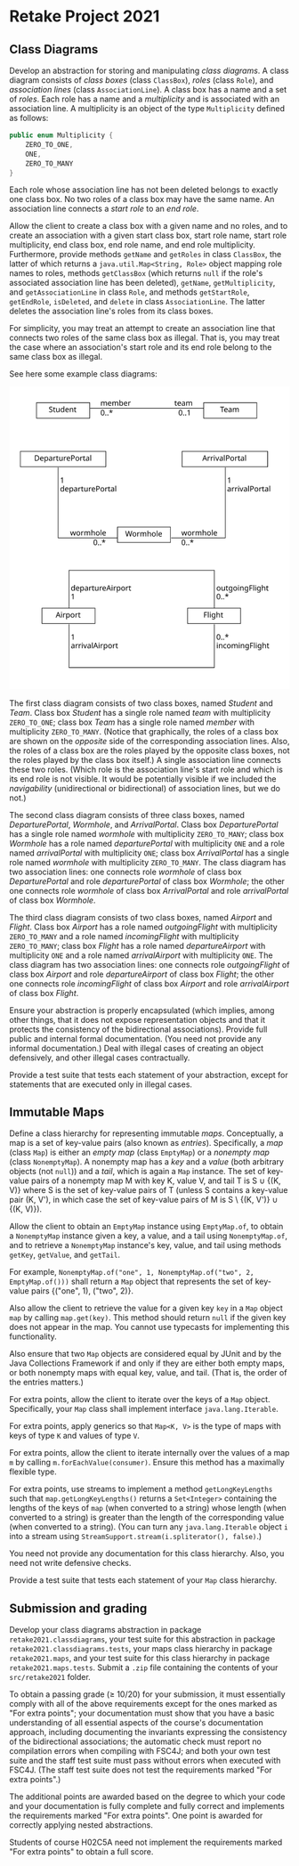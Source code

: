 # Retake Project 2021

## Class Diagrams

Develop an abstraction for storing and manipulating *class diagrams*. A class
diagram consists of *class boxes* (class `ClassBox`), *roles* (class `Role`), and *association lines* (class `AssociationLine`). A class
box has a name and a set of *roles*. Each role has a name and a *multiplicity*
and is associated with an association line. A multiplicity is an object of
the type `Multiplicity` defined as follows:
```java
public enum Multiplicity {
    ZERO_TO_ONE,
    ONE,
    ZERO_TO_MANY
}
```
Each role whose association line has not been deleted belongs to exactly one
class box. No two roles of a class box may have the same name.
An association line
connects a *start role* to an *end role*.

Allow the client to create a class box with a given name and no roles, and to create an association with a given start class box, start role name, start role multiplicity, end class box, end role name, and end role multiplicity. Furthermore, provide methods `getName` and `getRoles` in class `ClassBox`, the latter of which returns a `java.util.Map<String, Role>` object mapping role names to roles, methods `getClassBox` (which returns `null` if the role's associated association line has been deleted), `getName`, `getMultiplicity`, and `getAssociationLine` in class `Role`, and methods `getStartRole`, `getEndRole`, `isDeleted`, and `delete` in class `AssociationLine`. The latter deletes the association line's roles from its class boxes.

For simplicity, you may treat an attempt to create an association line that connects two roles of the same class box as illegal. That is, you may treat the case where an association's start role and its end role belong to the same class box as illegal.

See here some example class diagrams:

![Some example class diagrams](classDiagrams.svg)

The first class diagram consists of two class boxes, named *Student* and *Team*. Class box *Student* has a single role named *team* with multiplicity `ZERO_TO_ONE`; class box *Team* has a single role named *member* with multiplicity `ZERO_TO_MANY`. (Notice that graphically, the roles of a class box are shown on the *opposite* side of the corresponding association lines. Also, the roles of a class box are the roles played by the opposite class boxes, not the roles played by the class box itself.) A single association line connects these two roles. (Which role is the association line's start role and which is its end role is not visible. It would be potentially visible if we included the *navigability* (unidirectional or bidirectional) of association lines, but we do not.)

The second class diagram consists of three class boxes, named *DeparturePortal*, *Wormhole*, and *ArrivalPortal*. Class box *DeparturePortal* has a single role named *wormhole* with multiplicity `ZERO_TO_MANY`; class box *Wormhole* has a role named *departurePortal* with multiplicity `ONE` and a role named *arrivalPortal* with multiplicity `ONE`; class box *ArrivalPortal* has a single role named *wormhole* with multiplicity `ZERO_TO_MANY`. The class diagram has two association lines: one connects role *wormhole* of class box *DeparturePortal* and role *departurePortal* of class box *Wormhole*; the other one connects role *wormhole* of class box *ArrivalPortal* and role *arrivalPortal* of class box *Wormhole*.

The third class diagram consists of two class boxes, named *Airport* and *Flight*. Class box *Airport* has a role named *outgoingFlight* with multiplicity `ZERO_TO_MANY` and a role named *incomingFlight* with multiplicity `ZERO_TO_MANY`; class box *Flight* has a role named *departureAirport* with multiplicity `ONE` and a role named *arrivalAirport* with multiplicity `ONE`. The class diagram has two association lines: one connects role *outgoingFlight* of class box *Airport* and role *departureAirport* of class box *Flight*; the other one connects role *incomingFlight* of class box *Airport* and role *arrivalAirport* of class box *Flight*.

Ensure your abstraction is properly encapsulated (which implies, among other things, that it does not expose representation objects and that it protects the consistency of the bidirectional associations). Provide full public and internal formal documentation. (You need not provide any informal documentation.) Deal with illegal cases of creating an object defensively, and other illegal cases contractually.

Provide a test suite that tests each statement of your abstraction, except for statements that are executed only in illegal cases.

## Immutable Maps

Define a class hierarchy for representing immutable *maps*. Conceptually, a map is
a set of key-value pairs (also known as *entries*).
Specifically, a *map* (class `Map`) is either an *empty map* (class `EmptyMap`) or a *nonempty map* (class `NonemptyMap`). A nonempty map has a *key* and a *value* (both arbitrary objects (not `null`)) and a *tail*, which is again a `Map` instance. The set of key-value pairs of a nonempty map M with key K, value V, and tail T is S ∪ {(K, V)} where S is the set of key-value pairs of T (unless S contains a key-value pair (K, V'), in which case the set of key-value pairs of M is S \ {(K, V')} ∪ {(K, V)}).

Allow the client to obtain an `EmptyMap` instance using `EmptyMap.of`, to obtain a `NonemptyMap` instance given a key, a value, and a tail using `NonemptyMap.of`, and to retrieve a `NonemptyMap` instance's key, value, and tail using methods `getKey`, `getValue`, and `getTail`.

For example, `NonemptyMap.of("one", 1, NonemptyMap.of("two", 2, EmptyMap.of()))` shall return a `Map` object that represents the set of key-value pairs {("one", 1), ("two", 2)}.

Also allow the client to retrieve the value for a given key `key` in a `Map` object `map` by calling `map.get(key)`. This method should return `null` if the given key does not appear in the map. You cannot use typecasts for implementing this functionality.

Also ensure that two `Map` objects are considered equal by JUnit and by the Java Collections Framework if and only if they are either both empty maps, or both nonempty maps with equal key, value, and tail. (That is, the order of the entries matters.)

For extra points, allow the client to iterate over the keys of a `Map` object. Specifically, your `Map` class shall implement interface `java.lang.Iterable`.

For extra points, apply generics so that `Map<K, V>` is the type of maps with
keys of type `K` and values of type `V`.

For extra points, allow the client to iterate internally over the values of a map `m` by calling `m.forEachValue(consumer)`. Ensure this method has a maximally flexible type.

For extra points, use streams to implement a method `getLongKeyLengths` such
that `map.getLongKeyLengths()` returns a `Set<Integer>` containing the lengths
of the keys of `map` (when converted to a string) whose length (when converted
to a string) is greater than the length of the corresponding value (when
converted to a string). (You can turn any `java.lang.Iterable` object `i` into
a stream using `StreamSupport.stream(i.spliterator(), false)`.)

You need not provide any documentation for this class hierarchy. Also, you need not write defensive checks.

Provide a test suite that tests each statement of your `Map` class hierarchy.

## Submission and grading

Develop your class diagrams abstraction in package `retake2021.classdiagrams`, your test suite for this abstraction in package `retake2021.classdiagrams.tests`, your maps class hierarchy in package `retake2021.maps`, and your test suite for this class hierarchy in package `retake2021.maps.tests`. Submit a `.zip` file containing the contents of your `src/retake2021` folder.

To obtain a passing grade (≥ 10/20) for your submission, it must essentially
comply with all of the above requirements except for the ones marked as "For
extra points"; your documentation must show that you have a basic understanding
of all essential aspects of the course's documentation approach, including
documenting the invariants expressing the consistency of the bidirectional
associations; the automatic check must report no compilation errors when
compiling with FSC4J; and both your own test suite and the staff test suite
must pass without errors when executed with FSC4J. (The staff test suite does
not test the requirements marked "For extra points".)

The additional points are awarded based on the degree to which your code and your documentation is fully complete and fully correct and implements the requirements marked "For extra points". One point is awarded for correctly applying nested abstractions.

Students of course H02C5A need not implement the requirements marked "For extra points" to obtain a full score.
